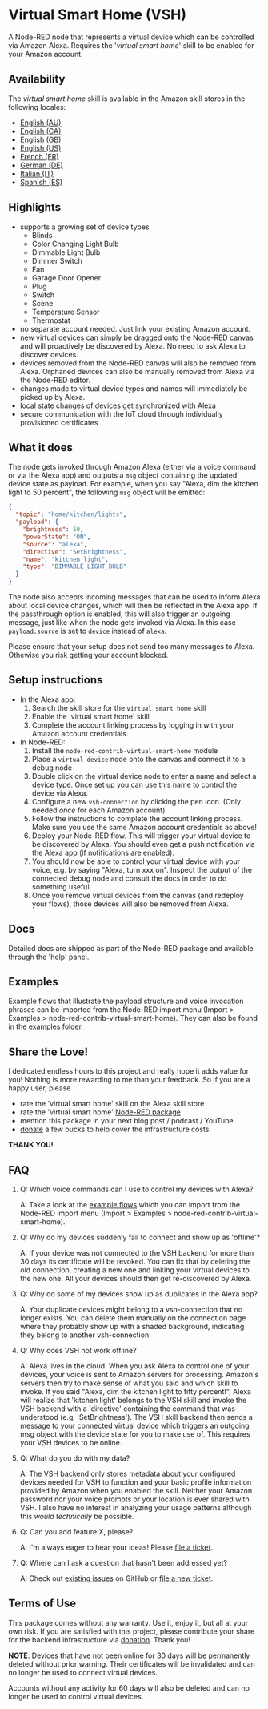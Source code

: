 # Virtual Smart Home (VSH)

A Node-RED node that represents a virtual device which can be controlled via
Amazon Alexa. Requires the '_virtual smart home_' skill to be enabled for your
Amazon account.

## Availability

The _virtual smart home_ skill is available in the Amazon skill stores in the following locales:

- [English (AU)](https://skills-store.amazon.com.au/deeplink/dp/B08JV9RT7H?deviceType=app&share&refSuffix=ss_copy)
- [English (CA)](https://skills-store.amazon.ca/deeplink/dp/B08JV9RT7H?deviceType=app&share&refSuffix=ss_copy)
- [English (GB)](https://skills-store.amazon.co.uk/deeplink/dp/B08JV9RT7H?deviceType=app&share&refSuffix=ss_copy)
- [English (US)](https://skills-store.amazon.com/deeplink/dp/B08JV9RT7H?deviceType=app&share&refSuffix=ss_copy)
- [French (FR)](https://skills-store.amazon.fr/deeplink/dp/B08JV9RT7H?deviceType=app&share&refSuffix=ss_copy)
- [German (DE)](https://skills-store.amazon.de/deeplink/dp/B08JV9RT7H?deviceType=app&share&refSuffix=ss_copy)
- [Italian (IT)](https://skills-store.amazon.it/deeplink/dp/B08JV9RT7H?deviceType=app&share&refSuffix=ss_copy)
- [Spanish (ES)](https://skills-store.amazon.es/deeplink/dp/B08JV9RT7H?deviceType=app&share&refSuffix=ss_copy)

## Highlights

- supports a growing set of device types
  - Blinds
  - Color Changing Light Bulb
  - Dimmable Light Bulb
  - Dimmer Switch
  - Fan
  - Garage Door Opener
  - Plug
  - Switch
  - Scene
  - Temperature Sensor
  - Thermostat
- no separate account needed. Just link your existing Amazon account.
- new virtual devices can simply be dragged onto the Node-RED canvas and will
  proactively be discovered by Alexa. No need to ask Alexa to discover devices.
- devices removed from the Node-RED canvas will also be removed from Alexa. Orphaned 
  devices can also be manually removed from Alexa via the Node-RED editor.
- changes made to virtual device types and names will immediately be picked up by Alexa.
- local state changes of devices get synchronized with Alexa
- secure communication with the IoT cloud through individually provisioned
  certificates

## What it does

The node gets invoked through Amazon Alexa (either via a voice command or via
the Alexa app) and outputs a `msg` object containing the updated device state as
payload. For example, when you say "Alexa, dim the kitchen light to 50 percent",
the following `msg` object will be emitted:

```JSON
{
  "topic": "home/kitchen/lights",
  "payload": {
    "brightness": 50,
    "powerState": "ON",
    "source": "alexa",
    "directive": "SetBrightness",
    "name": "kitchen light",
    "type": "DIMMABLE_LIGHT_BULB"
  }
}
```

The node also accepts incoming messages that can be used to inform Alexa about
local device changes, which will then be reflected in the Alexa app. If the
passthrough option is enabled, this will also trigger an outgoing message, just
like when the node gets invoked via Alexa. In this case `payload.source` is set
to `device` instead of `alexa`.

Please ensure that your setup does not send too many messages to Alexa. Othewise you risk getting your account blocked.

## Setup instructions

- In the Alexa app:
  1.  Search the skill store for the `virtual smart home` skill
  1.  Enable the 'virtual smart home' skill
  1.  Complete the account linking process by logging in with your Amazon account credentials.
- In Node-RED:
  1.  Install the `node-red-contrib-virtual-smart-home` module
  1.  Place a `virtual device` node onto the canvas and connect it to a debug node
  1.  Double click on the virtual device node to enter a name and select a device type. Once set up you can use this name to control the device via Alexa.
  1.  Configure a new `vsh-connection` by clicking the pen icon. (Only needed _once_ for each Amazon account) 
  1.  Follow the instructions to complete the account linking process. Make sure you use the same Amazon account credentials as above!
  1.  Deploy your Node-RED flow. This will trigger your virtual device to be discovered by Alexa. You should even get a push notification via the Alexa app (if notifications are enabled).
  1.  You should now be able to control your virtual device with your voice, e.g. by saying "Alexa, turn xxx on". Inspect the output of the connected debug node and consult the docs in order to do something useful.
  1.  Once you remove virtual devices from the canvas (and redeploy your flows), those devices will also be removed from Alexa.

## Docs

Detailed docs are shipped as part of the Node-RED package and available through
the 'help' panel.

## Examples

Example flows that illustrate the payload structure and voice invocation phrases can be imported from the Node-RED import menu (Import > Examples > node-red-contrib-virtual-smart-home). They can also be found in the [examples](https://github.com/csuermann/node-red-contrib-virtual-smart-home/tree/master/examples) folder.

## Share the Love!

I dedicated endless hours to this project and really hope it adds value for you! Nothing is more rewarding to me than your feedback. So if you are a happy user, please
- rate the 'virtual smart home' skill on the Alexa skill store
- rate the 'virtual smart home' [Node-RED package](https://flows.nodered.org/node/node-red-contrib-virtual-smart-home)
- mention this package in your next blog post / podcast / YouTube
- [donate](https://www.paypal.com/cgi-bin/webscr?cmd=_s-xclick&hosted_button_id=PJ37WU5S4NZ2E&source=url) a few bucks to help cover the infrastructure costs.

__THANK YOU!__

## FAQ

1.  Q:  Which voice commands can I use to control my devices with Alexa?
    
    A:  Take a look at the [example flows](https://github.com/csuermann/node-red-contrib-virtual-smart-home/tree/master/examples) which you can import from the Node-RED import menu (Import > Examples > node-red-contrib-virtual-smart-home).

1.  Q:  Why do my devices suddenly fail to connect and show up as 'offline'?

    A:  If your device was not connected to the VSH backend for more than 30 days its certificate will be revoked. You can fix that by deleting the old connection, creating a new one and linking your virtual devices to the new one. All your devices should then get re-discovered by Alexa.

1.  Q:  Why do some of my devices show up as duplicates in the Alexa app?

    A:  Your duplicate devices might belong to a vsh-connection that no longer exists. You can delete them manually on the connection page where they probably show up with a shaded background, indicating they belong to another vsh-connection.

1.  Q:  Why does VSH not work offline?

    A:  Alexa lives in the cloud. When you ask Alexa to control one of your devices, your voice is sent to Amazon servers for processing. Amazon's servers then try to make sense of what you said and which skill to invoke. If you said "Alexa, dim the kitchen light to fifty percent!", Alexa will realize that 'kitchen light' belongs to the VSH skill and invoke the VSH backend with a 'directive' containing the command that was understood (e.g. 'SetBrightness'). The VSH skill backend then sends a message to your connected virtual device which triggers an outgoing msg object with the device state for you to make use of. This requires your VSH devices to be online.

1.  Q:  What do you do with my data?

    A:  The VSH backend only stores metadata about your configured devices needed for VSH to function and your basic profile information provided by Amazon when you enabled the skill. Neither your Amazon password nor your voice prompts or your location is ever shared with VSH. I also have no interest in analyzing your usage patterns although this _would technically_ be possible.

1.  Q:  Can you add feature X, please?

    A:  I'm always eager to hear your ideas! Please [file a ticket](https://github.com/csuermann/node-red-contrib-virtual-smart-home/issues/new).

1.  Q:  Where can I ask a question that hasn't been addressed yet?

    A:  Check out [existing issues](https://github.com/csuermann/node-red-contrib-virtual-smart-home/issues) on GitHub or [file a new ticket](https://github.com/csuermann/node-red-contrib-virtual-smart-home/issues/new).



## Terms of Use

This package comes without any warranty. Use it, enjoy it, but all at your own
risk. If you are satisfied with this project, please contribute your share for the backend infrastructure via [donation](https://paypal.me/cornelius/5). Thank you!

__NOTE__: Devices that have not been online for 30 days will be permanently deleted without prior warning. Their certificates will be invalidated and can no longer be used to connect virtual devices.

Accounts without any activity for 60 days will also be deleted and can no longer be used to control virtual devices.
